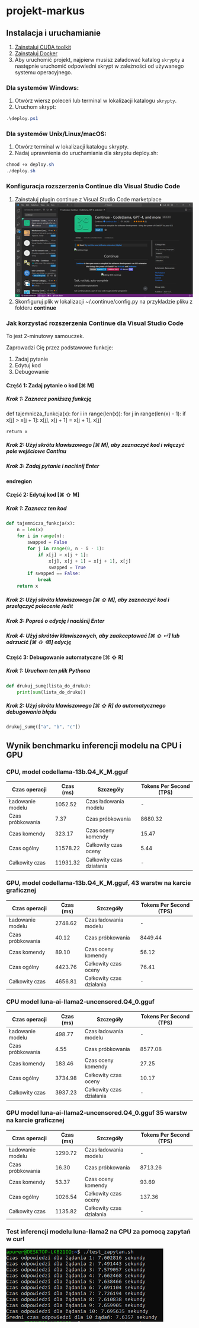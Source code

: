 # projekt-markus

## Instalacja i uruchamianie

1. [Zainstaluj CUDA toolkit](https://developer.nvidia.com/cuda-toolkit)
2. [Zainstaluj Docker](https://docs.docker.com/desktop/install/windows-install/)
3. Aby uruchomić projekt, najpierw musisz załadować katalog `skrypty` a następnie uruchomić odpowiedni skrypt w zależności od używanego systemu operacyjnego.

### Dla systemów Windows:

1. Otwórz wiersz poleceń lub terminal w lokalizacji katalogu `skrypty`.
2. Uruchom skrypt:
```powershell
.\deploy.ps1
```

### Dla systemów Unix/Linux/macOS:

1. Otwórz terminal w lokalizacji katalogu skrypty.
2. Nadaj uprawnienia do uruchamiania dla skryptu deploy.sh:
```powershell
chmod +x deploy.sh
./deploy.sh
```

### Konfiguracja rozszerzenia **Continue** dla Visual Studio Code 

1. Zainstaluj plugin continue z Visual Studio Code marketplace
![Rozszerzenie **Continue** w Visual Studio Code marketplace](continue.PNG "Rozszerzenie **Continue** w Visual Studio Code marketplace")
2. Skonfiguruj plik w lokalizacji ~/.continue/config.py na przykładzie pliku z folderu **continue**

### Jak korzystać rozszerzenia **Continue** dla Visual Studio Code 

To jest 2-minutowy samouczek.

Zaprowadzi Cię przez podstawowe funkcje:
1. Zadaj pytanie
2. Edytuj kod
3. Debugowanie

#### Część 1: Zadaj pytanie o kod [⌘ M]

##### Krok 1: Zaznacz poniższą funkcję

def tajemnicza_funkcja(x):
    for i in range(len(x)):
        for j in range(len(x) - 1):
            if x[j] > x[j + 1]:
                x[j], x[j + 1] = x[j + 1], x[j]

    return x

##### Krok 2: Użyj skrótu klawiszowego [⌘ M], aby zaznaczyć kod i włączyć pole wejściowe Continu

##### Krok 3: Zadaj pytanie i naciśnij Enter

#### endregion

#### Część 2: Edytuj kod [⌘ ⇧ M]

##### Krok 1: Zaznacz ten kod

```python
def tajemnicza_funkcja(x):
    n = len(x)
    for i in range(n):
        swapped = False
        for j in range(0, n - i - 1):
            if x[j] > x[j + 1]:
                x[j], x[j + 1] = x[j + 1], x[j]
                swapped = True
        if swapped == False:
            break
    return x
```
##### Krok 2: Użyj skrótu klawiszowego [⌘ ⇧ M], aby zaznaczyć kod i przełączyć polecenie /edit

##### Krok 3: Poproś o edycję i naciśnij Enter

##### Krok 4: Użyj skrótów klawiszowych, aby zaakceptować [⌘ ⇧ ↵] lub odrzucić [⌘ ⇧ ⌫] edycję


#### Część 3: Debugowanie automatyczne [⌘ ⇧ R]

##### Krok 1: Uruchom ten plik Pythona

```python
def drukuj_sumę(lista_do_druku):
    print(sum(lista_do_druku))
```

##### Krok 2: Użyj skrótu klawiszowego [⌘ ⇧ R] do automatycznego debugowania błędu

```python
drukuj_sumę(["a", "b", "c"])
```

## Wynik benchmarku inferencji modelu na CPU i GPU

### CPU, model codellama-13b.Q4_K_M.gguf 

| Czas operacji        | Czas (ms) | Szczegóły              | Tokens Per Second (TPS) |
|----------------------|-----------|------------------------|-------------------------|
| Ładowanie modelu     | 1052.52   | Czas ładowania modelu  | -                       |
| Czas próbkowania     | 7.37      | Czas próbkowania       | 8680.32                 |
| Czas komendy         | 323.17    | Czas oceny komendy     | 15.47                   |
| Czas ogólny          | 11578.22  | Całkowity czas oceny   | 5.44                    |
| Całkowity czas       | 11931.32  | Całkowity czas działania | -                       |

### GPU, model codellama-13b.Q4_K_M.gguf,  43 warstw na karcie graficznej

| Czas operacji      | Czas (ms) | Szczegóły               | Tokens Per Second (TPS) |
|--------------------|-----------|-------------------------|-------------------------|
| Ładowanie modelu   | 2748.62   | Czas ładowania modelu   | -                       |
| Czas próbkowania   | 40.12     | Czas próbkowania        | 8449.44                 |
| Czas komendy       | 89.10     | Czas oceny komendy      | 56.12                   |
| Czas ogólny        | 4423.76   | Całkowity czas oceny    | 76.41                   |
| Całkowity czas     | 4656.81   | Całkowity czas działania| -                       |

### CPU model luna-ai-llama2-uncensored.Q4_0.gguf

| Czas operacji      | Czas (ms) | Szczegóły              | Tokens Per Second (TPS) |
|-------------------|-----------|-----------------------|-------------------------|
| Ładowanie modelu  | 498.77    | Czas ładowania modelu | -                       |
| Czas próbkowania  | 4.55      | Czas próbkowania       | 8577.08                 |
| Czas komendy      | 183.46    | Czas oceny komendy     | 27.25                   |
| Czas ogólny       | 3734.98   | Całkowity czas oceny   | 10.17                   |
| Całkowity czas    | 3937.23   | Całkowity czas działania| -                      |

### GPU model luna-ai-llama2-uncensored.Q4_0.gguf 35 warstw na karcie graficznej

| Czas operacji      | Czas (ms) | Szczegóły              | Tokens Per Second (TPS) |
|-------------------|-----------|-----------------------|-------------------------|
| Ładowanie modelu  | 1290.72   | Czas ładowania modelu | -                       |
| Czas próbkowania  | 16.30     | Czas próbkowania       | 8713.26                 |
| Czas komendy      | 53.37     | Czas oceny komendy     | 93.69                   |
| Czas ogólny       | 1026.54   | Całkowity czas oceny   | 137.36                  |
| Całkowity czas    | 1135.82   | Całkowity czas działania| -                      |

### Test inferencji modelu luna-llama2 na CPU za pomocą zapytań w curl
![Test inferencji modelu luna-llama2 na CPU za pomocą zapytań w curl](benchmark-luna-llama2-cpu.PNG "Test inferencji modelu luna-llama2 na CPU za pomocą zapytań w curl")
